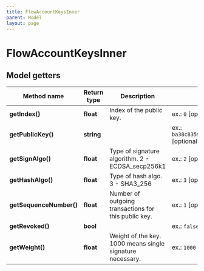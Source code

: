```yaml
---
title: FlowAccountKeysInner
parent: Model
layout: page
---
```


# FlowAccountKeysInner

## Model getters

Method name | Return type | Description | Notes
------------ | ------------- | ------------- | -------------
**getIndex()** | **float** | Index of the public key. | ex.: `0` [optional]
**getPublicKey()** | **string** |  | ex.: `ba38c835921828e11264e35fe31cc5ad90149f803fd3106e1dd1df49567a05714ed2bf5e42d58b4fef7eb9b0f7121f446d9b607216fdf04459e007b053288287` [optional]
**getSignAlgo()** | **float** | Type of signature algorithm. 2 - ECDSA_secp256k1 | ex.: `2` [optional]
**getHashAlgo()** | **float** | Type of hash algo. 3 - SHA3_256 | ex.: `3` [optional]
**getSequenceNumber()** | **float** | Number of outgoing transactions for this public key. | ex.: `1` [optional]
**getRevoked()** | **bool** |  | ex.: `false` [optional]
**getWeight()** | **float** | Weight of the key. 1000 means single signature necessary. | ex.: `1000` [optional]

